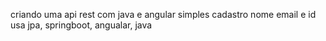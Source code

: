 criando uma api rest com java e angular simples
cadastro nome email e id 
usa jpa, springboot, angualar, java
